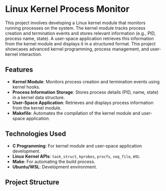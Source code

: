 # Linux Kernel Process Monitor

This project involves developing a Linux kernel module that monitors running processes on the system. The kernel module tracks process creation and termination events and stores relevant information (e.g., PID, process name, state). A user-space application retrieves this information from the kernel module and displays it in a structured format. This project showcases advanced kernel programming, process management, and user-kernel interaction.

## Features
- **Kernel Module**: Monitors process creation and termination events using kernel hooks.
- **Process Information Storage**: Stores process details (PID, name, state) in a kernel data structure.
- **User-Space Application**: Retrieves and displays process information from the kernel module.
- **Makefile**: Automates the compilation of the kernel module and user-space application.

## Technologies Used
- **C Programming**: For kernel module and user-space application development.
- **Linux Kernel APIs**: `task_struct`, `kprobes`, `procfs`, `seq_file`, etc.
- **Make**: For automating the build process.
- **Ubuntu/WSL**: Development environment.

## Project Structure